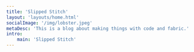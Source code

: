 ```yaml
---
title: 'Slipped Stitch'
layout: 'layouts/home.html'
socialImage: '/img/lobster.jpeg'
metaDesc: 'This is a blog about making things with code and fabric.'
intro:
    main: 'Slipped Stitch'
---
```


